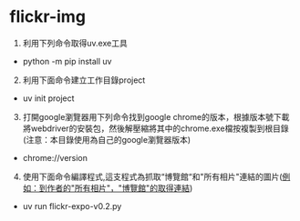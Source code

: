 # flickr-img


1. 利用下列命令取得uv.exe工具
  - python -m pip install uv
2. 利用下面命令建立工作目錄project
  - uv init project
3. 打開google瀏覽器用下列命令找到google chrome的版本，根據版本號下載將webdriver的安裝包，然後解壓縮將其中的chrome.exe檔按複製到根目錄 (注意：本目錄使用為自己的google瀏覽器版本)
- chrome://version 
4. 使用下面命令編譯程式,這支程式為抓取“博覽館“和"所有相片"連結的圖片([例如：到作者的"所有相片"，"博覽館"的取得連結](images/flickr001.png)) 
- uv run flickr-expo-v0.2.py

